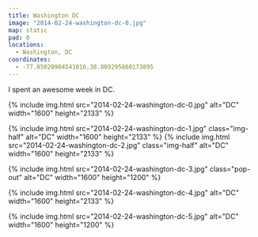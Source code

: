 ```yaml
---
title: Washington DC
image: "2014-02-24-washington-dc-0.jpg"
map: static
pad: 0
locations:
  - Washington, DC
coordinates:
  - -77.05020904541016,38.889295860173895
---
```


I spent an awesome week in DC.

<div class="photos">

{% include img.html src="2014-02-24-washington-dc-0.jpg" alt="DC" width="1600" height="2133" %}

{% include img.html src="2014-02-24-washington-dc-1.jpg" class="img-half" alt="DC" width="1600" height="2133" %}
{% include img.html src="2014-02-24-washington-dc-2.jpg" class="img-half" alt="DC" width="1600" height="2133" %}

{% include img.html src="2014-02-24-washington-dc-3.jpg" class="pop-out" alt="DC" width="1600" height="1200" %}

{% include img.html src="2014-02-24-washington-dc-4.jpg" alt="DC" width="1600" height="2133" %}

{% include img.html src="2014-02-24-washington-dc-5.jpg" alt="DC" width="1600" height="1200" %}

</div>
